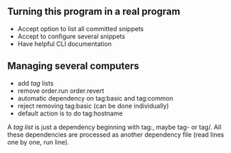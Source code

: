Turning this program in a real program
--------------------------------------

 * Accept option to list all committed snippets
 * Accept to configure several snippets
 * Have helpful CLI documentation

Managing several computers
--------------------------

 * add _tag_ lists
 * remove order.run order.revert
 * automatic dependency on tag:basic and tag:common
 * reject removing tag:basic (can be done individually)
 * default action is to do tag:hostname

A _tag list_ is just a dependency beginning with tag:, maybe tag- or
tag/. All these dependencies are processed as another dependency file
(read lines one by one, run line).